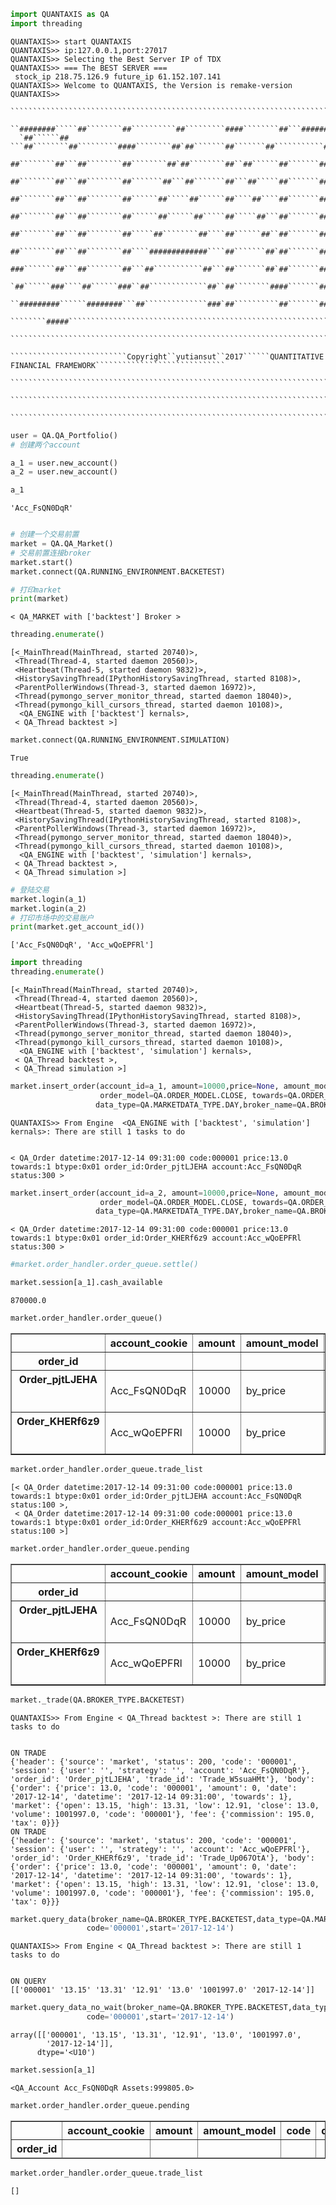

```python
import QUANTAXIS as QA
import threading
```

    QUANTAXIS>> start QUANTAXIS
    QUANTAXIS>> ip:127.0.0.1,port:27017
    QUANTAXIS>> Selecting the Best Server IP of TDX
    QUANTAXIS>> === The BEST SERVER ===
     stock_ip 218.75.126.9 future_ip 61.152.107.141
    QUANTAXIS>> Welcome to QUANTAXIS, the Version is remake-version
    QUANTAXIS>>  
     ```````````````````````````````````````````````````````````````````````````````````````````````````````````````````````` 
      ``########`````##````````##``````````##`````````####````````##```##########````````#``````##``````###```##`````######`` 
      `##``````## ```##````````##`````````####````````##`##```````##```````##```````````###``````##````##`````##```##`````##` 
      ##````````##```##````````##````````##`##````````##``##``````##```````##``````````####```````#```##``````##```##``````## 
      ##````````##```##````````##```````##```##```````##```##`````##```````##`````````##`##```````##`##```````##````##``````` 
      ##````````##```##````````##``````##`````##``````##````##````##```````##````````##``###```````###````````##`````##`````` 
      ##````````##```##````````##``````##``````##`````##`````##```##```````##```````##````##```````###````````##``````###```` 
      ##````````##```##````````##`````##````````##````##``````##``##```````##``````##``````##`````##`##```````##````````##``` 
      ##````````##```##````````##````#############````##```````##`##```````##`````###########`````##``##``````##`````````##`` 
      ###```````##```##````````##```##```````````##```##```````##`##```````##````##`````````##```##```##``````##```##`````##` 
      `##``````###````##``````###``##`````````````##``##````````####```````##```##``````````##``###````##`````##````##`````## 
      ``#########``````########```##``````````````###`##``````````##```````##``##````````````##`##``````##````##`````##````## 
      ````````#####`````````````````````````````````````````````````````````````````````````````````````````````````````####` 
      ``````````````````````````````````````````````````````````````````````````````````````````````````````````````````````` 
      ``````````````````````````Copyright``yutiansut``2017``````QUANTITATIVE FINANCIAL FRAMEWORK````````````````````````````` 
      ``````````````````````````````````````````````````````````````````````````````````````````````````````````````````````` 
     ```````````````````````````````````````````````````````````````````````````````````````````````````````````````````````` 
     ```````````````````````````````````````````````````````````````````````````````````````````````````````````````````````` 
     
    


```python
user = QA.QA_Portfolio()
# 创建两个account

a_1 = user.new_account()
a_2 = user.new_account()

```


```python
a_1
```




    'Acc_FsQN0DqR'




```python

# 创建一个交易前置
market = QA.QA_Market()
# 交易前置连接broker 
market.start()
market.connect(QA.RUNNING_ENVIRONMENT.BACKETEST)

# 打印market
print(market)


```

    < QA_MARKET with ['backtest'] Broker >
    


```python
threading.enumerate()
```




    [<_MainThread(MainThread, started 20740)>,
     <Thread(Thread-4, started daemon 20560)>,
     <Heartbeat(Thread-5, started daemon 9832)>,
     <HistorySavingThread(IPythonHistorySavingThread, started 8108)>,
     <ParentPollerWindows(Thread-3, started daemon 16972)>,
     <Thread(pymongo_server_monitor_thread, started daemon 18040)>,
     <Thread(pymongo_kill_cursors_thread, started daemon 10108)>,
      <QA_ENGINE with ['backtest'] kernals>,
     < QA_Thread backtest >]




```python
market.connect(QA.RUNNING_ENVIRONMENT.SIMULATION)
```




    True




```python
threading.enumerate()
```




    [<_MainThread(MainThread, started 20740)>,
     <Thread(Thread-4, started daemon 20560)>,
     <Heartbeat(Thread-5, started daemon 9832)>,
     <HistorySavingThread(IPythonHistorySavingThread, started 8108)>,
     <ParentPollerWindows(Thread-3, started daemon 16972)>,
     <Thread(pymongo_server_monitor_thread, started daemon 18040)>,
     <Thread(pymongo_kill_cursors_thread, started daemon 10108)>,
      <QA_ENGINE with ['backtest', 'simulation'] kernals>,
     < QA_Thread backtest >,
     < QA_Thread simulation >]




```python
# 登陆交易
market.login(a_1)
market.login(a_2)
# 打印市场中的交易账户
print(market.get_account_id())


```

    ['Acc_FsQN0DqR', 'Acc_wQoEPFRl']
    


```python
import threading
threading.enumerate()
```




    [<_MainThread(MainThread, started 20740)>,
     <Thread(Thread-4, started daemon 20560)>,
     <Heartbeat(Thread-5, started daemon 9832)>,
     <HistorySavingThread(IPythonHistorySavingThread, started 8108)>,
     <ParentPollerWindows(Thread-3, started daemon 16972)>,
     <Thread(pymongo_server_monitor_thread, started daemon 18040)>,
     <Thread(pymongo_kill_cursors_thread, started daemon 10108)>,
      <QA_ENGINE with ['backtest', 'simulation'] kernals>,
     < QA_Thread backtest >,
     < QA_Thread simulation >]




```python
market.insert_order(account_id=a_1, amount=10000,price=None, amount_model=QA.AMOUNT_MODEL.BY_PRICE,time='2017-12-14', code='000001', 
                    order_model=QA.ORDER_MODEL.CLOSE, towards=QA.ORDER_DIRECTION.BUY,market_type=QA.MARKET_TYPE.STOCK_DAY,
                   data_type=QA.MARKETDATA_TYPE.DAY,broker_name=QA.BROKER_TYPE.BACKETEST)
```

    QUANTAXIS>> From Engine  <QA_ENGINE with ['backtest', 'simulation'] kernals>: There are still 1 tasks to do
    

    < QA_Order datetime:2017-12-14 09:31:00 code:000001 price:13.0 towards:1 btype:0x01 order_id:Order_pjtLJEHA account:Acc_FsQN0DqR status:300 >
    


```python
market.insert_order(account_id=a_2, amount=10000,price=None, amount_model=QA.AMOUNT_MODEL.BY_PRICE,time='2017-12-14', code='000001', 
                    order_model=QA.ORDER_MODEL.CLOSE, towards=QA.ORDER_DIRECTION.BUY,market_type=QA.MARKET_TYPE.STOCK_DAY,
                   data_type=QA.MARKETDATA_TYPE.DAY,broker_name=QA.BROKER_TYPE.BACKETEST)
```

    < QA_Order datetime:2017-12-14 09:31:00 code:000001 price:13.0 towards:1 btype:0x01 order_id:Order_KHERf6z9 account:Acc_wQoEPFRl status:300 >
    


```python
#market.order_handler.order_queue.settle()
```


```python
market.session[a_1].cash_available
```




    870000.0




```python
market.order_handler.order_queue()
```




<div>
<style>
    .dataframe thead tr:only-child th {
        text-align: right;
    }

    .dataframe thead th {
        text-align: left;
    }

    .dataframe tbody tr th {
        vertical-align: top;
    }
</style>
<table border="1" class="dataframe">
  <thead>
    <tr style="text-align: right;">
      <th></th>
      <th>account_cookie</th>
      <th>amount</th>
      <th>amount_model</th>
      <th>code</th>
      <th>data_type</th>
      <th>date</th>
      <th>datetime</th>
      <th>market_type</th>
      <th>order_id</th>
      <th>order_model</th>
      <th>price</th>
      <th>sending_time</th>
      <th>status</th>
      <th>strategy</th>
      <th>towards</th>
      <th>trade_id</th>
      <th>transact_time</th>
      <th>type</th>
      <th>user</th>
    </tr>
    <tr>
      <th>order_id</th>
      <th></th>
      <th></th>
      <th></th>
      <th></th>
      <th></th>
      <th></th>
      <th></th>
      <th></th>
      <th></th>
      <th></th>
      <th></th>
      <th></th>
      <th></th>
      <th></th>
      <th></th>
      <th></th>
      <th></th>
      <th></th>
      <th></th>
    </tr>
  </thead>
  <tbody>
    <tr>
      <th>Order_pjtLJEHA</th>
      <td>Acc_FsQN0DqR</td>
      <td>10000</td>
      <td>by_price</td>
      <td>000001</td>
      <td>day</td>
      <td>2017-12-14</td>
      <td>2017-12-14 09:31:00</td>
      <td>0x01</td>
      <td>Order_pjtLJEHA</td>
      <td>close</td>
      <td>13.0</td>
      <td>2017-12-14 09:31:00</td>
      <td>300</td>
      <td></td>
      <td>1</td>
      <td>None</td>
      <td>None</td>
      <td>0x01</td>
      <td></td>
    </tr>
    <tr>
      <th>Order_KHERf6z9</th>
      <td>Acc_wQoEPFRl</td>
      <td>10000</td>
      <td>by_price</td>
      <td>000001</td>
      <td>day</td>
      <td>2017-12-14</td>
      <td>2017-12-14 09:31:00</td>
      <td>0x01</td>
      <td>Order_KHERf6z9</td>
      <td>close</td>
      <td>13.0</td>
      <td>2017-12-14 09:31:00</td>
      <td>300</td>
      <td></td>
      <td>1</td>
      <td>None</td>
      <td>None</td>
      <td>0x01</td>
      <td></td>
    </tr>
  </tbody>
</table>
</div>




```python
market.order_handler.order_queue.trade_list
```




    [< QA_Order datetime:2017-12-14 09:31:00 code:000001 price:13.0 towards:1 btype:0x01 order_id:Order_pjtLJEHA account:Acc_FsQN0DqR status:100 >,
     < QA_Order datetime:2017-12-14 09:31:00 code:000001 price:13.0 towards:1 btype:0x01 order_id:Order_KHERf6z9 account:Acc_wQoEPFRl status:100 >]




```python
market.order_handler.order_queue.pending
```




<div>
<style>
    .dataframe thead tr:only-child th {
        text-align: right;
    }

    .dataframe thead th {
        text-align: left;
    }

    .dataframe tbody tr th {
        vertical-align: top;
    }
</style>
<table border="1" class="dataframe">
  <thead>
    <tr style="text-align: right;">
      <th></th>
      <th>account_cookie</th>
      <th>amount</th>
      <th>amount_model</th>
      <th>code</th>
      <th>data_type</th>
      <th>date</th>
      <th>datetime</th>
      <th>market_type</th>
      <th>order_id</th>
      <th>order_model</th>
      <th>price</th>
      <th>sending_time</th>
      <th>status</th>
      <th>strategy</th>
      <th>towards</th>
      <th>trade_id</th>
      <th>transact_time</th>
      <th>type</th>
      <th>user</th>
    </tr>
    <tr>
      <th>order_id</th>
      <th></th>
      <th></th>
      <th></th>
      <th></th>
      <th></th>
      <th></th>
      <th></th>
      <th></th>
      <th></th>
      <th></th>
      <th></th>
      <th></th>
      <th></th>
      <th></th>
      <th></th>
      <th></th>
      <th></th>
      <th></th>
      <th></th>
    </tr>
  </thead>
  <tbody>
    <tr>
      <th>Order_pjtLJEHA</th>
      <td>Acc_FsQN0DqR</td>
      <td>10000</td>
      <td>by_price</td>
      <td>000001</td>
      <td>day</td>
      <td>2017-12-14</td>
      <td>2017-12-14 09:31:00</td>
      <td>0x01</td>
      <td>Order_pjtLJEHA</td>
      <td>close</td>
      <td>13.0</td>
      <td>2017-12-14 09:31:00</td>
      <td>300</td>
      <td></td>
      <td>1</td>
      <td>None</td>
      <td>None</td>
      <td>0x01</td>
      <td></td>
    </tr>
    <tr>
      <th>Order_KHERf6z9</th>
      <td>Acc_wQoEPFRl</td>
      <td>10000</td>
      <td>by_price</td>
      <td>000001</td>
      <td>day</td>
      <td>2017-12-14</td>
      <td>2017-12-14 09:31:00</td>
      <td>0x01</td>
      <td>Order_KHERf6z9</td>
      <td>close</td>
      <td>13.0</td>
      <td>2017-12-14 09:31:00</td>
      <td>300</td>
      <td></td>
      <td>1</td>
      <td>None</td>
      <td>None</td>
      <td>0x01</td>
      <td></td>
    </tr>
  </tbody>
</table>
</div>




```python
market._trade(QA.BROKER_TYPE.BACKETEST)
```

    QUANTAXIS>> From Engine < QA_Thread backtest >: There are still 1 tasks to do
    

    ON TRADE
    {'header': {'source': 'market', 'status': 200, 'code': '000001', 'session': {'user': '', 'strategy': '', 'account': 'Acc_FsQN0DqR'}, 'order_id': 'Order_pjtLJEHA', 'trade_id': 'Trade_W5suaHMt'}, 'body': {'order': {'price': 13.0, 'code': '000001', 'amount': 0, 'date': '2017-12-14', 'datetime': '2017-12-14 09:31:00', 'towards': 1}, 'market': {'open': 13.15, 'high': 13.31, 'low': 12.91, 'close': 13.0, 'volume': 1001997.0, 'code': '000001'}, 'fee': {'commission': 195.0, 'tax': 0}}}
    ON TRADE
    {'header': {'source': 'market', 'status': 200, 'code': '000001', 'session': {'user': '', 'strategy': '', 'account': 'Acc_wQoEPFRl'}, 'order_id': 'Order_KHERf6z9', 'trade_id': 'Trade_Up067OtA'}, 'body': {'order': {'price': 13.0, 'code': '000001', 'amount': 0, 'date': '2017-12-14', 'datetime': '2017-12-14 09:31:00', 'towards': 1}, 'market': {'open': 13.15, 'high': 13.31, 'low': 12.91, 'close': 13.0, 'volume': 1001997.0, 'code': '000001'}, 'fee': {'commission': 195.0, 'tax': 0}}}
    


```python
market.query_data(broker_name=QA.BROKER_TYPE.BACKETEST,data_type=QA.MARKETDATA_TYPE.DAY,market_type=QA.MARKET_TYPE.STOCK_DAY,
                 code='000001',start='2017-12-14')
```

    QUANTAXIS>> From Engine < QA_Thread backtest >: There are still 1 tasks to do
    

    ON QUERY
    [['000001' '13.15' '13.31' '12.91' '13.0' '1001997.0' '2017-12-14']]
    


```python
market.query_data_no_wait(broker_name=QA.BROKER_TYPE.BACKETEST,data_type=QA.MARKETDATA_TYPE.DAY,market_type=QA.MARKET_TYPE.STOCK_DAY,
                 code='000001',start='2017-12-14')
```




    array([['000001', '13.15', '13.31', '12.91', '13.0', '1001997.0',
            '2017-12-14']],
          dtype='<U10')




```python
market.session[a_1]
```




    <QA_Account Acc_FsQN0DqR Assets:999805.0>




```python
market.order_handler.order_queue.pending
```




<div>
<style>
    .dataframe thead tr:only-child th {
        text-align: right;
    }

    .dataframe thead th {
        text-align: left;
    }

    .dataframe tbody tr th {
        vertical-align: top;
    }
</style>
<table border="1" class="dataframe">
  <thead>
    <tr style="text-align: right;">
      <th></th>
      <th>account_cookie</th>
      <th>amount</th>
      <th>amount_model</th>
      <th>code</th>
      <th>data_type</th>
      <th>date</th>
      <th>datetime</th>
      <th>market_type</th>
      <th>order_id</th>
      <th>order_model</th>
      <th>price</th>
      <th>sending_time</th>
      <th>status</th>
      <th>strategy</th>
      <th>towards</th>
      <th>trade_id</th>
      <th>transact_time</th>
      <th>type</th>
      <th>user</th>
    </tr>
    <tr>
      <th>order_id</th>
      <th></th>
      <th></th>
      <th></th>
      <th></th>
      <th></th>
      <th></th>
      <th></th>
      <th></th>
      <th></th>
      <th></th>
      <th></th>
      <th></th>
      <th></th>
      <th></th>
      <th></th>
      <th></th>
      <th></th>
      <th></th>
      <th></th>
    </tr>
  </thead>
  <tbody>
  </tbody>
</table>
</div>




```python
market.order_handler.order_queue.trade_list
```




    []


